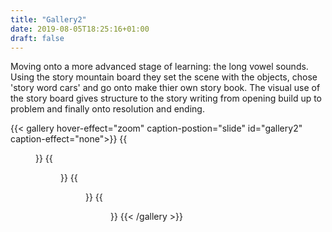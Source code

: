 ```yaml
---
title: "Gallery2"
date: 2019-08-05T18:25:16+01:00
draft: false
---
```



<p class="text-muted">
Moving onto a more advanced stage of learning: the long vowel sounds.
Using the story mountain board they set the scene with the objects, chose 'story word cars' and go onto make thier own story book. The visual use of the story board gives structure to the story writing from opening build up to problem and finally onto resolution and ending.
</p>
{{< gallery hover-effect="zoom" caption-postion="slide" id="gallery2" caption-effect="none">}}
{{<figure link="img/photos/IMG_6883-comp.JPG" caption="Sund cards">}}
{{<figure link="img/photos/IMG_6899-comp.JPG" caption="Objects" >}}
{{<figure link="img/photos/IMG_6926-comp.JPG" caption="'Story mountain'" >}}
{{<figure link="img/photos/IMG_6931-comp.JPG" caption="Narating assembled story from the 'Story mountain'" >}}	
{{< /gallery >}}
